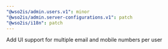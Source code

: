 ```yaml
---
"@wso2is/admin.users.v1": minor
"@wso2is/admin.server-configurations.v1": patch
"@wso2is/i18n": patch
---
```


Add UI support for multiple email and mobile numbers per user
